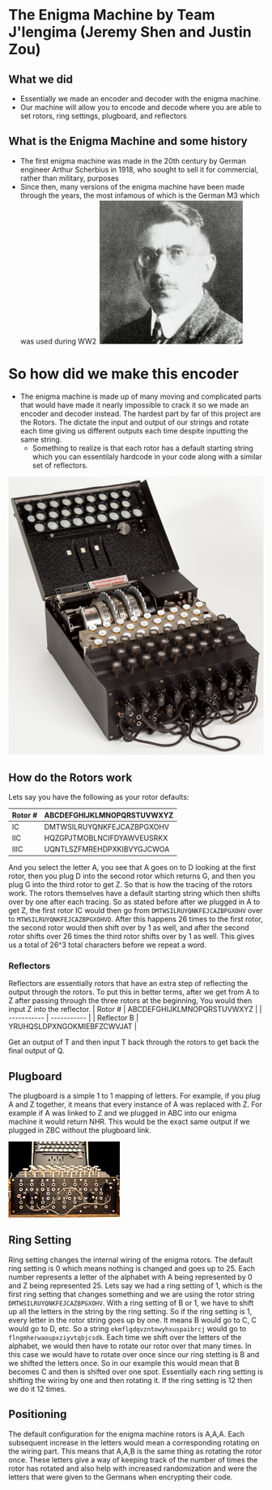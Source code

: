 # The Enigma Machine by Team J'lengima (Jeremy Shen and Justin Zou)

## What we did
- Essentially we made an encoder and decoder with the enigma machine.
- Our machine will allow you to encode and decode where you are able to set rotors, ring settings, plugboard, and reflectors

## What is the Enigma Machine and some history
- The first enigma machine was made in the 20th century by German engineer Arthur Scherbius in 1918, who sought to sell it for commercial, rather than military, purposes
- Since then, many versions of the enigma machine have been made through the years, the most infamous of which is the German M3 which was used during WW2
![Arthur Scherbius](https://github.com/jshen04/Enigma/blob/main/imgs/arthur.jpg)
# So how did we make this encoder
- The enigma machine is made up of many moving and complicated parts that would have made it nearly impossible to crack it so we made an encoder and decoder instead. The hardest part by far of this project are the Rotors. The dictate the input and output of our strings and rotate each time giving us different outputs each time despite inputting the same string.
  - Something to realize is that each rotor has a default starting string which you can essentilaly hardcode in your code along with a similar set of reflectors.

![Enigma](https://github.com/jshen04/Enigma/blob/main/imgs/enigma.jpg)
## How do the Rotors work
Lets say you have the following as your rotor defaults:

| Rotor #      | ABCDEFGHIJKLMNOPQRSTUVWXYZ  |
| ----------- | ----------- |
| IC      | DMTWSILRUYQNKFEJCAZBPGXOHV       |
| IIC   | HQZGPJTMOBLNCIFDYAWVEUSRKX        |
| IIIC  |  UQNTLSZFMREHDPXKIBVYGJCWOA | 


And you select the letter A, you see that A goes on to D looking at the first rotor, then you plug D into the second rotor which returns G, and then you plug G into the third rotor to get Z. So that is how the tracing of the rotors work. The rotors themselves have a default starting string which then shifts over by one after each tracing. So as stated before after we plugged in A to get Z, the first rotor IC would then go from ```DMTWSILRUYQNKFEJCAZBPGXOHV``` over to ```MTWSILRUYQNKFEJCAZBPGXOHVD```. After this happens 26 times to the first rotor, the second rotor would then shift over by 1 as well, and after the second rotor shifts over 26 times the third rotor shifts over by 1 as well. This gives us a total of 26^3 total characters before we repeat a word.

### Reflectors 
Reflectors are essentially rotors that have an extra step of reflecting the output through the rotors. To put this in better terms, after we get from A to Z after passing through the three rotors at the beginning, You would then input Z into the reflector. 
| Rotor #      | ABCDEFGHIJKLMNOPQRSTUVWXYZ  |
| ----------- | ----------- |
| Reflector B |	YRUHQSLDPXNGOKMIEBFZCWVJAT 	|

Get an output of T and then input T back through the rotors to get back the final output of Q.

## Plugboard
The plugboard is a simple 1 to 1 mapping of letters. For example, if you plug A and Z together, it means that every instance of A was replaced with Z. For example if A was linked to Z and we plugged in ABC into our enigma machine it would return NHR. This would be the exact same output if we plugged in ZBC without the plugboard link.

![Plugboard](https://github.com/jshen04/Enigma/blob/main/imgs/plugboard.jpg)

## Ring Setting
Ring setting changes the internal wiring of the enigma rotors. The default ring setting is 0 which means nothing is changed and goes up to 25. Each number represents a letter of the alphabet with A being represented by 0 and Z being represented 25. Lets say we had a ring setting of 1, which is the first ring setting that changes something and we are using the rotor string ```DMTWSILRUYQNKFEJCAZBPGXOHV```. With a ring setting of B or 1, we have to shift up all the letters in the string by the ring setting. So if the ring setting is 1, every letter in the rotor string goes up by one. It means B would go to C, C would go to D, etc. So a string ```ekmflgdqvzntowyhxuspaibrcj``` would go to ```flngmherwaoupxziyvtqbjcsdk```. Each time we shift over the letters of the alphabet, we would then have to rotate our rotor over that many times. In this case we would have to rotate over once since our ring stetting is B and we shifted the letters once. So in our example this would mean that B becomes C and then is shifted over one spot. Essentially each ring setting is shifting the wiring by one and then rotating it. If the ring setting is 12 then we do it 12 times.

## Positioning
The default configuration for the enigma machine rotors is A,A,A. Each subsequent increase in the letters would mean a corresponding rotating on the wiring part. This means that A,A,B is the same thing as rotating the rotor once. These letters give a way of keeping track of the number of times the rotor has rotated and also help with increased randomization and were the letters that were given to the Germans when encrypting their code.





